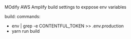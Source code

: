  MOdify AWS Amplify build settings to exppose env variables

build:
commands:
- env | grep -e CONTENTFUL_TOKEN >> .env.production
- yarn run build